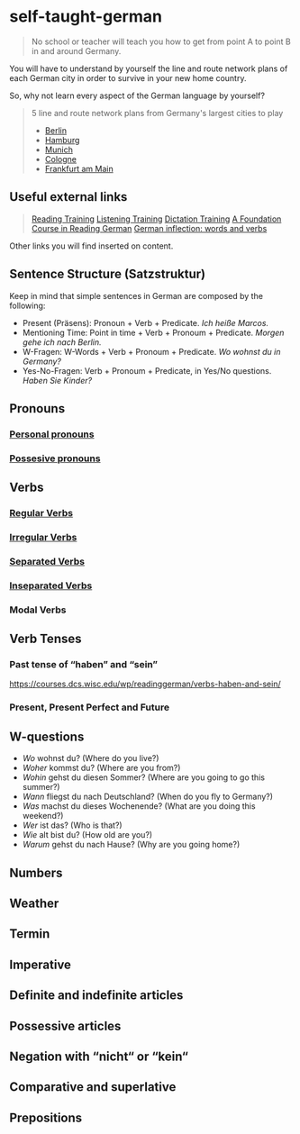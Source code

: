 # self-taught-german

> No school or teacher will teach you how to get from point A to point B in and around Germany.

You will have to understand by yourself the line and route network plans of each German city in order to survive in your new home country.

So, why not learn every aspect of the German language by yourself?

> 5 line and route network plans from Germany's largest cities to play
> - [Berlin](https://sbahn.berlin/en/plan-a-journey/route-network/)
> - [Hamburg](https://www.hvv.de/en/plans)
> - [Munich](https://www.mvv-muenchen.de/en/maps-stations/maps/index.html)
> - [Cologne](https://www.kvb.koeln/en/plans.html)
> - [Frankfurt am Main](https://www.vgf-ffm.de/en/tickets-fares-plans/timetables/route-plans/)

## Useful external links

> [Reading Training](https://lingua.com/german/reading/)
> [Listening Training](https://lingua.com/german/listening/)
> [Dictation Training](https://lingua.com/german/dictation/)
> [A Foundation Course in Reading German](https://courses.dcs.wisc.edu/wp/readinggerman/)
> [German inflection: words and verbs](https://www.verbformen.com/)

Other links you will find inserted on content.

## Sentence Structure (Satzstruktur)

Keep in mind that simple sentences in German are composed by the following:

- Present (Präsens): Pronoun + Verb + Predicate. _Ich heiße Marcos._
- Mentioning Time: Point in time + Verb + Pronoum + Predicate. _Morgen gehe ich nach Berlin._ 
- W-Fragen: W-Words + Verb + Pronoum + Predicate. _Wo wohnst du in Germany?_
- Yes-No-Fragen: Verb + Pronoum + Predicate, in Yes/No questions. _Haben Sie Kinder?_

## Pronouns
### [Personal pronouns](content/pronouns/personal-pronouns.md)
### [Possesive pronouns](content/pronouns/possessive-pronouns.md)

## Verbs
### [Regular Verbs](content/verbs/beginner/regular-verbs.md)
### [Irregular Verbs](content/verbs/beginner/irregular-verbs.md)
### [Separated Verbs](content/verbs/separated-verbs.md)
### [Inseparated Verbs](content/verbs/inseparated-verbs.md)
### Modal Verbs

## Verb Tenses
### Past tense of “haben” and “sein”
https://courses.dcs.wisc.edu/wp/readinggerman/verbs-haben-and-sein/
### Present, Present Perfect and Future

## W-questions
- *Wo* wohnst du? (Where do you live?)
- *Woher* kommst du? (Where are you from?)
- *Wohin* gehst du diesen Sommer? (Where are you going to go this summer?)
- *Wann* fliegst du nach Deutschland? (When do you fly to Germany?)
- *Was* machst du dieses Wochenende? (What are you doing this weekend?)
- *Wer* ist das? (Who is that?)
- *Wie* alt bist du? (How old are you?)
- *Warum* gehst du nach Hause? (Why are you going home?)

## Numbers
## Weather
## Termin
## Imperative
## Definite and indefinite articles
## Possessive articles
## Negation with “nicht“ or “kein“
## Comparative and superlative
## Prepositions

